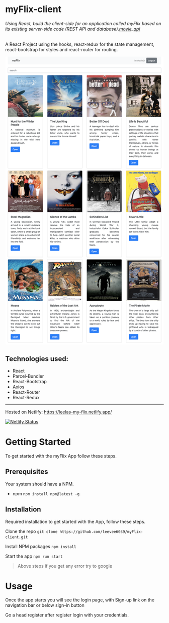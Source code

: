 # myFlix-client

###### Using React, build the client-side for an application called myFlix based on its existing server-side code (REST API and database).[movie_api](https://github.com/leevee6039/movie_api)

A React Project using the hooks, react-redux for the state management, react-bootstrap for styles and react-router for routing.

![myFlix_App_Image](public/src/assets/myFlixApp.png)

## Technologies used:

- React
- Parcel-Bundler
- React-Bootstrap
- Axios
- React-Router
- React-Redux

---

Hosted on Netlify: https://leelas-my-flix.netlify.app/

[![Netlify Status](https://api.netlify.com/api/v1/badges/b9bb55fb-1b30-4d96-8c6c-767de35ff0d5/deploy-status)](https://app.netlify.com/sites/leelas-my-flix/deploys)

# Getting Started

To get started with the myFlix App follow these steps.

## Prerequisites

Your system should have a NPM.

- npm
  `npm install npm@latest -g`

## Installation

Required installation to get started with the App, follow these steps.

Clone the repo
`git clone https://github.com/leevee6039/myFlix-client.git`

Install NPM packages
`npm install`

Start the app
`npm run start`

> Above steps if you get any error try to google

# Usage

Once the app starts you will see the login page, with Sign-up link on the navigation bar or below sign-in button

Go a head register after register login with your credentials.
